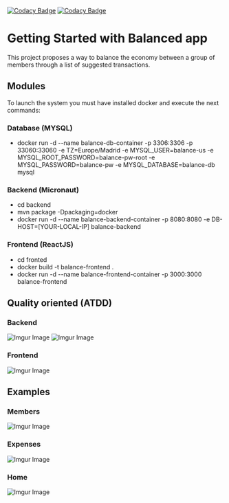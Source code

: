 [![Codacy Badge](https://app.codacy.com/project/badge/Grade/dd420e037340436bb5c3b051bacf73da)](https://www.codacy.com/gh/wcosmedlr/balance/dashboard?utm_source=github.com&amp;utm_medium=referral&amp;utm_content=wcosmedlr/balance&amp;utm_campaign=Badge_Grade)
[![Codacy Badge](https://app.codacy.com/project/badge/Coverage/dd420e037340436bb5c3b051bacf73da)](https://www.codacy.com/gh/wcosmedlr/balance/dashboard?utm_source=github.com&utm_medium=referral&utm_content=wcosmedlr/balance&utm_campaign=Badge_Coverage)

# Getting Started with Balanced app

This project proposes a way to balance the economy between a group of members through a list of suggested transactions.

## Modules

To launch the system you must have installed docker and execute the next commands:

### Database (MYSQL)

- docker run -d --name balance-db-container -p 3306:3306 -p 33060:33060 -e TZ=Europe/Madrid -e MYSQL_USER=balance-us -e MYSQL_ROOT_PASSWORD=balance-pw-root -e MYSQL_PASSWORD=balance-pw -e MYSQL_DATABASE=balance-db mysql

### Backend (Micronaut)

- cd backend
- mvn package -Dpackaging=docker
- docker run -d --name balance-backend-container -p 8080:8080 -e DB-HOST=[YOUR-LOCAL-IP] balance-backend

### Frontend (ReactJS)

- cd fronted
- docker build -t balance-frontend .
- docker run -d --name balance-frontend-container -p 3000:3000 balance-frontend

## Quality oriented (ATDD)

### Backend
![Imgur Image](https://imgur.com/AqxXG5r.jpg)
![Imgur Image](https://imgur.com/pbZRT76.jpg)

### Frontend
![Imgur Image](https://imgur.com/Ovh6nVg.jpg)

## Examples

### Members
![Imgur Image](https://imgur.com/kcsaU1B.jpg)

### Expenses
![Imgur Image](https://imgur.com/rhJSJ2L.jpg)

### Home
![Imgur Image](https://imgur.com/PsPJzq9.jpg)
